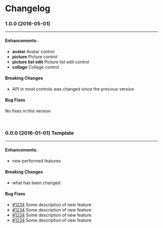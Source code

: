 # Changelog

### 1.0.0 (2016-05-01)
-----

#### Enhancements:

* **avatar** Avatar control
* **picture** Picture control
* **picture list edit** Picture list edit control
* **collage** Collage control

#### Breaking Changes
* API in most controls was changed since the previous version

#### Bug Fixes
No fixes in this version

<br/>

### 0.0.0 (2016-01-01) Template
-----

#### Enhancements:

* new performed features

#### Breaking Changes
* what has been changed

#### Bug Fixes

* [#1234](http://link_to_pull_request) Some description of new feature
* [#1234](http://link_to_pull_request) Some description of new feature
* [#1234](http://link_to_pull_request) Some description of new feature
* [#1234](http://link_to_pull_request) Some description of new feature
